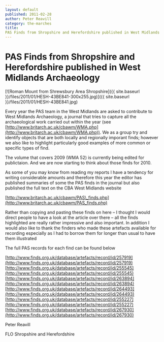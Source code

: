 ```yaml
---
layout: default
published: 2011-02-28
author: Peter Reavill
category: the-marches
title:
PAS Finds from Shropshire and Herefordshire published in West Midlands Archaeology
---
```


PAS Finds from Shropshire and Herefordshire published in West Midlands Archaeology
==================================================================================

[![Roman Mount from Shrewsbury Area Shropshire]({{ site.baseurl }}/files/2011/01/HESH-43BE841-300x255.jpg)]({{ site.baseurl }}/files/2011/01/HESH-43BE841.jpg)

Every year the PAS team in the West Midlands are asked to contribute to West Midlands Archaeology, a journal that tries to capture all the archaeological work carried out within the year (see [http://www.britarch.ac.uk/cbawm/WMA.php](http://www.britarch.ac.uk/cbawm/WMA.php)). We as a group try and identify objects that are both locally and regionally imporant finds; however we also like to highlight particularly good examples of more common or  specific types of find.

The volume that covers 2009 (WMA 52) is currently being edited for publictaion. And we are now starting to think about those finds for 2010.

As some of you may know from reading my reports I have a tendency for writing considerable amounts and therefore this year the editor has published summaries of some the PAS finds in the journal but also published the full text on the CBA West Midlands website

[http://www.britarch.ac.uk/cbawm/PAS\_finds.php](http://www.britarch.ac.uk/cbawm/PAS_finds.php)

Rather than copying and pasting these finds on here – I thought I would direct people to have a look at the article over there – all the finds highlighted are really rather impressive and also important. In addition I would also like to thank the finders who made these artefacts available for recording especially as I had to borrow them for longer than usual to have them illustrated

The full PAS records for each find can be found below

[http://www.finds.org.uk/database/artefacts/record/id/257919](http://www.finds.org.uk/database/artefacts/record/id/257919)
[http://www.finds.org.uk/database/artefacts/record/id/255545](http://www.finds.org.uk/database/artefacts/record/id/255545)
[http://www.finds.org.uk/database/artefacts/record/id/263894](http://www.finds.org.uk/database/artefacts/record/id/263894)
[http://www.finds.org.uk/database/artefacts/record/id/264493](http://www.finds.org.uk/database/artefacts/record/id/264493)
[http://www.finds.org.uk/database/artefacts/record/id/255227](http://www.finds.org.uk/database/artefacts/record/id/255227)
[http://www.finds.org.uk/database/artefacts/record/id/267930](http://www.finds.org.uk/database/artefacts/record/id/267930)

Peter Reavill

FLO Shropshire and Herefordshire

